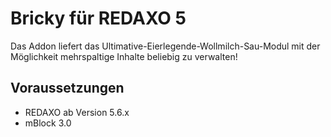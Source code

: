 # Bricky für REDAXO 5

Das Addon liefert das Ultimative-Eierlegende-Wollmilch-Sau-Modul mit der Möglichkeit mehrspaltige Inhalte beliebig zu verwalten!

## Voraussetzungen

* REDAXO ab Version 5.6.x
* mBlock 3.0
